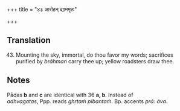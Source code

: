 +++
title = "४३ आरोहन् द्याममृतः"

+++
## Translation
43. Mounting the sky, immortal, do thou favor my words; sacrifices  
purified by *bráhman* carry thee up; yellow roadsters draw thee.

## Notes
Pādas **b** and **c** are identical with 36 **a, b**. Instead of  
*adhvagatas*, Ppp. reads *ghṛtaṁ pibantaṁ.* Bp. accents *prá: áva*.
